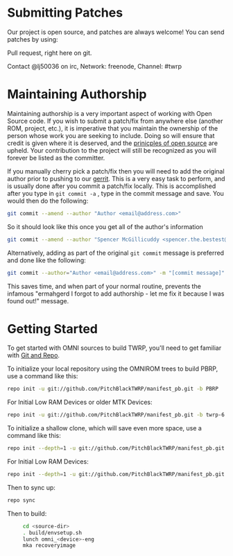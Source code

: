 Submitting Patches
======
Our project is open source, and patches are always welcome!
You can send patches by using:

Pull request, right here on git.

Contact @lj50036 on irc, Network: freenode, Channel: #twrp


Maintaining Authorship
======
Maintaining authorship is a very important aspect of working with Open Source code. If you wish to submit a patch/fix
from anywhere else (another ROM, project, etc.), it is imperative that you maintain the ownership of the person whose
work you are seeking to include. Doing so will ensure that credit is given where it is deserved, and the [prinicples of open source](http://opensource.org/docs/osd)
are upheld. Your contribution to the project will still be recognized as you will forever be listed as the committer.

If you manually cherry pick a patch/fix then you will need to add the original author prior to pushing to our [gerrit](https://gerrit.omnirom.org).
This is a very easy task to perform, and is usually done after you commit a patch/fix locally. This is accomplished
after you type in `git commit -a` , type in the commit message and save. You would then do the following:

```bash
git commit --amend --author "Author <email@address.com>"
```

So it should look like this once you get all of the author's information

```bash
git commit --amend --author "Spencer McGillicuddy <spencer.the.bestest@gmail.com>"
```

Alternatively, adding as part of the original `git commit` message is preferred and done like the following:

```bash
git commit --author="Author <email@address.com>" -m "[commit message]"
```

This saves time, and when part of your normal routine, prevents the infamous "ermahgerd I forgot to add authorship -
let me fix it because I was found out!" message.


Getting Started
======

To get started with OMNI sources to build TWRP, you'll need to get
familiar with [Git and Repo](https://source.android.com/source/using-repo.html).

To initialize your local repository using the OMNIROM trees to build PBRP, use a command like this:
```bash
repo init -u git://github.com/PitchBlackTWRP/manifest_pb.git -b PBRP
```
 For Initial Low RAM Devices or older MTK Devices:
```bash
repo init -u git://github.com/PitchBlackTWRP/manifest_pb.git -b twrp-6.0
```
To initialize a shallow clone, which will save even more space, use a command like this:
```bash
repo init --depth=1 -u git://github.com/PitchBlackTWRP/manifest_pb.git -b PBRP
```
For Initial Low RAM Devices:
```bash
repo init --depth=1 -u git://github.com/PitchBlackTWRP/manifest_pb.git -b twrp-6.0
```
Then to sync up:
```bash
repo sync
```

Then to build:
```bash
     cd <source-dir>
     . build/envsetup.sh
     lunch omni_<device>-eng
     mka recoveryimage
```
